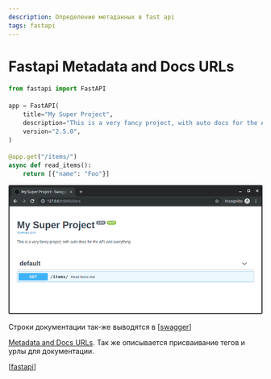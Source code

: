 ```yaml
---
description: Определение метаданных в fast api
tags: fastapi
---
```

# Fastapi Metadata and Docs URLs

```python
from fastapi import FastAPI

app = FastAPI(
    title="My Super Project",
    description="This is a very fancy project, with auto docs for the API and everything",
    version="2.5.0",
)

@app.get("/items/")
async def read_items():
    return [{"name": "Foo"}]
```

![img](../attachments/2021-04-09-15-40-02.png)

Строки документации так-же выводятся в [[swagger]]

[Metadata and Docs URLs](https://fastapi.tiangolo.com/tutorial/metadata/). Так же описывается присваивание тегов и урлы для документации.

[[fastapi]]

[//begin]: # "Autogenerated link references for markdown compatibility"
[swagger]: swagger "Swagger"
[fastapi]: ../lists/fastapi "Fastapi"
[//end]: # "Autogenerated link references"